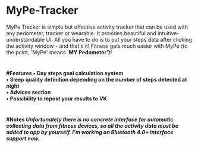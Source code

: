 # MyPe-Tracker
MyPe Tracker is simple but effective activity tracker that can be used with any pedometer, tracker or wearable.
It provides beautiful and intuitive-understandable UI. All you have to do is to put your steps data after clicking the activity window - and that's it! Fitness gets much easier with MyPe (to  the point, 'MyPe' means '<strong>MY Pedometer<strong/>')!
#

#Features
• Day steps goal calculation system <br/>
• Sleep quality definition depending on the number of steps detected at night <br/>
• Adviсes section <br/>
• Possibility to repost your results to VK <br/>
#

#Notes
<i>Unfortunately there is no concrete interface for automatic collecting data from fitness devices, so all the activity data must be added to app by yourself. I'm working on Bluetooth 4.0+ interface support now.<i/>
